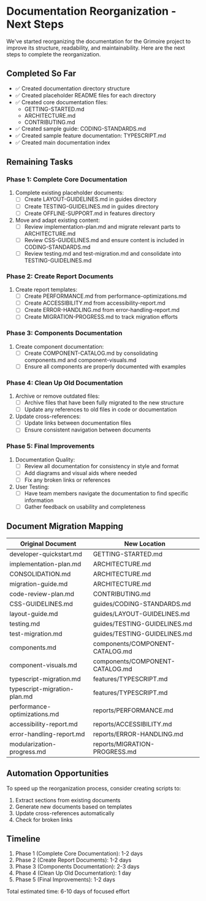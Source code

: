 # Documentation Reorganization - Next Steps

We've started reorganizing the documentation for the Grimoire project to improve its structure, readability, and maintainability. Here are the next steps to complete the reorganization.

## Completed So Far

- ✅ Created documentation directory structure
- ✅ Created placeholder README files for each directory
- ✅ Created core documentation files:
  - GETTING-STARTED.md
  - ARCHITECTURE.md
  - CONTRIBUTING.md
- ✅ Created sample guide: CODING-STANDARDS.md
- ✅ Created sample feature documentation: TYPESCRIPT.md
- ✅ Created main documentation index

## Remaining Tasks

### Phase 1: Complete Core Documentation

1. Complete existing placeholder documents:
   - [ ] Create LAYOUT-GUIDELINES.md in guides directory
   - [ ] Create TESTING-GUIDELINES.md in guides directory
   - [ ] Create OFFLINE-SUPPORT.md in features directory

2. Move and adapt existing content:
   - [ ] Review implementation-plan.md and migrate relevant parts to ARCHITECTURE.md
   - [ ] Review CSS-GUIDELINES.md and ensure content is included in CODING-STANDARDS.md
   - [ ] Review testing.md and test-migration.md and consolidate into TESTING-GUIDELINES.md

### Phase 2: Create Report Documents

1. Create report templates:
   - [ ] Create PERFORMANCE.md from performance-optimizations.md
   - [ ] Create ACCESSIBILITY.md from accessibility-report.md
   - [ ] Create ERROR-HANDLING.md from error-handling-report.md
   - [ ] Create MIGRATION-PROGRESS.md to track migration efforts

### Phase 3: Components Documentation

1. Create component documentation:
   - [ ] Create COMPONENT-CATALOG.md by consolidating components.md and component-visuals.md
   - [ ] Ensure all components are properly documented with examples

### Phase 4: Clean Up Old Documentation

1. Archive or remove outdated files:
   - [ ] Archive files that have been fully migrated to the new structure
   - [ ] Update any references to old files in code or documentation

2. Update cross-references:
   - [ ] Update links between documentation files
   - [ ] Ensure consistent navigation between documents

### Phase 5: Final Improvements

1. Documentation Quality:
   - [ ] Review all documentation for consistency in style and format
   - [ ] Add diagrams and visual aids where needed
   - [ ] Fix any broken links or references

2. User Testing:
   - [ ] Have team members navigate the documentation to find specific information
   - [ ] Gather feedback on usability and completeness

## Document Migration Mapping

| Original Document | New Location |
|------------------|-------------|
| developer-quickstart.md | GETTING-STARTED.md |
| implementation-plan.md | ARCHITECTURE.md |
| CONSOLIDATION.md | ARCHITECTURE.md |
| migration-guide.md | ARCHITECTURE.md |
| code-review-plan.md | CONTRIBUTING.md |
| CSS-GUIDELINES.md | guides/CODING-STANDARDS.md |
| layout-guide.md | guides/LAYOUT-GUIDELINES.md |
| testing.md | guides/TESTING-GUIDELINES.md |
| test-migration.md | guides/TESTING-GUIDELINES.md |
| components.md | components/COMPONENT-CATALOG.md |
| component-visuals.md | components/COMPONENT-CATALOG.md |
| typescript-migration.md | features/TYPESCRIPT.md |
| typescript-migration-plan.md | features/TYPESCRIPT.md |
| performance-optimizations.md | reports/PERFORMANCE.md |
| accessibility-report.md | reports/ACCESSIBILITY.md |
| error-handling-report.md | reports/ERROR-HANDLING.md |
| modularization-progress.md | reports/MIGRATION-PROGRESS.md |

## Automation Opportunities

To speed up the reorganization process, consider creating scripts to:

1. Extract sections from existing documents
2. Generate new documents based on templates
3. Update cross-references automatically
4. Check for broken links

## Timeline

1. Phase 1 (Complete Core Documentation): 1-2 days
2. Phase 2 (Create Report Documents): 1-2 days
3. Phase 3 (Components Documentation): 2-3 days
4. Phase 4 (Clean Up Old Documentation): 1 day
5. Phase 5 (Final Improvements): 1-2 days

Total estimated time: 6-10 days of focused effort 
